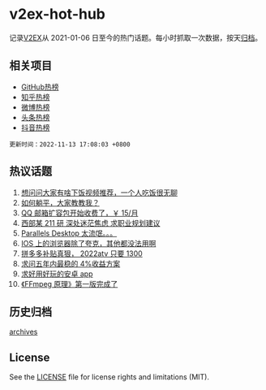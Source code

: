 # v2ex-hot-hub

 记录[V2EX](https://www.v2ex.com/)从 2021-01-06 日至今的热门话题。每小时抓取一次数据，按天[归档](archives)。
 
 ## 相关项目

- [GitHub热榜](https://github.com/lonnyzhang423/github-hot-hub)
- [知乎热榜](https://github.com/lonnyzhang423/zhihu-hot-hub)
- [微博热榜](https://github.com/lonnyzhang423/weibo-hot-hub)
- [头条热榜](https://github.com/lonnyzhang423/toutiao-hot-hub)
- [抖音热榜](https://github.com/lonnyzhang423/douyin-hot-hub)


 `更新时间：2022-11-13 17:08:03 +0800`

## 热议话题

1. [想问问大家有啥下饭视频推荐，一个人吃饭很无聊](https://www.v2ex.com/t/894738)
1. [如何躺平，大家教教我？](https://www.v2ex.com/t/894769)
1. [QQ 邮箱扩容包开始收费了，￥ 15/月](https://www.v2ex.com/t/894818)
1. [西部某 211 研 深处迷茫焦虑 求职业规划建议](https://www.v2ex.com/t/894726)
1. [Parallels Desktop 太流氓。。。](https://www.v2ex.com/t/894750)
1. [IOS 上的浏览器除了夸克，其他都没法用啊](https://www.v2ex.com/t/894725)
1. [拼多多补贴真狠， 2022atv 只要 1300](https://www.v2ex.com/t/894824)
1. [求问五年内最稳的 4%收益方案](https://www.v2ex.com/t/894842)
1. [求好用好玩的安卓 app](https://www.v2ex.com/t/894812)
1. [《FFmpeg 原理》第一版完成了](https://www.v2ex.com/t/894803)

## 历史归档

[archives](archives)

## License

See the [LICENSE](LICENSE) file for license rights and limitations (MIT).
